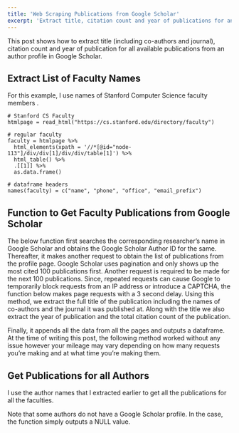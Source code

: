 ```yaml
---
title: 'Web Scraping Publications from Google Scholar'
excerpt: 'Extract title, citation count and year of publications for an author from Google Scholar.'
---
```


This post shows how to extract title (including co-authors and journal),
citation count and year of publication for all available publications
from an author profile in Google Scholar.

## Extract List of Faculty Names

For this example, I use names of Stanford Computer Science faculty
members .

``` 
# Stanford CS Faculty
htmlpage = read_html("https://cs.stanford.edu/directory/faculty")

# regular faculty
faculty = htmlpage %>%
  html_elements(xpath = '//*[@id="node-113"]/div/div[1]/div/div/table[1]') %>%
  html_table() %>%
  .[[1]] %>%
  as.data.frame()

# dataframe headers
names(faculty) = c("name", "phone", "office", "email_prefix")
```

## Function to Get Faculty Publications from Google Scholar

The below function first searches the corresponding researcher’s name in
Google Scholar and obtains the Google Scholar Author ID for the same.
Thereafter, it makes another request to obtain the list of publications
from the profile page. Google Scholar uses pagination and only shows up
the most cited 100 publications first. Another request is required to be
made for the next 100 publications. Since, repeated requests can cause
Google to temporarily block requests from an IP address or introduce a
CAPTCHA, the function below makes page requests with a 3 second delay.
Using this method, we extract the full title of the publication
including the names of co-authors and the journal it was published at.
Along with the title we also extract the year of publication and the
total citation count of the publication.

Finally, it appends all the data from all the pages and outputs a
dataframe. At the time of writing this post, the following method worked
without any issue however your mileage may vary depending on how many
requests you’re making and at what time you’re making them.


## Get Publications for all Authors

I use the author names that I extracted earlier to get all the
publications for all the faculties.


Note that some authors do not have a Google Scholar profile. In the
case, the function simply outputs a NULL value.